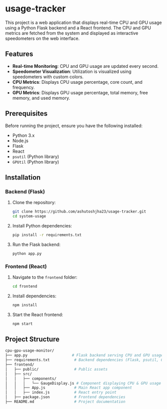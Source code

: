# usage-tracker

This project is a web application that displays real-time CPU and GPU usage using a Python Flask backend and a React frontend. The CPU and GPU metrics are fetched from the system and displayed as interactive speedometers on the web interface.

## Features

- **Real-time Monitoring**: CPU and GPU usage are updated every second.
- **Speedometer Visualization**: Utilization is visualized using speedometers with custom colors.
- **CPU Metrics**: Displays CPU usage percentage, core count, and frequency.
- **GPU Metrics**: Displays GPU usage percentage, total memory, free memory, and used memory.

## Prerequisites

Before running the project, ensure you have the following installed:

- Python 3.x
- Node.js
- Flask
- React
- `psutil` (Python library)
- `GPUtil` (Python library)

## Installation

### Backend (Flask)

1. Clone the repository:

    ```bash
    git clone https://github.com/ashutoshjha23/usage-tracker.git
    cd system-usage
    ```

2. Install Python dependencies:

    ```bash
    pip install -r requirements.txt
    ```

3. Run the Flask backend:

    ```bash
    python app.py
    ```

### Frontend (React)

1. Navigate to the `frontend` folder:

    ```bash
    cd frontend
    ```

2. Install dependencies:

    ```bash
    npm install
    ```

3. Start the React frontend:

    ```bash
    npm start
    ```

## Project Structure

```bash
cpu-gpu-usage-monitor/
├── app.py                    # Flask backend serving CPU and GPU usage data
├── requirements.txt           # Backend dependencies (Flask, psutil, GPUtil, etc.)
├── frontend/
│   ├── public/                # Public assets
│   ├── src/
│   │   ├── components/
│   │   │   └── GaugeDisplay.js # Component displaying CPU & GPU usage
│   │   ├── App.js             # Main React app component
│   │   ├── index.js           # React entry point
│   ├── package.json           # Frontend dependencies
├── README.md                  # Project documentation

